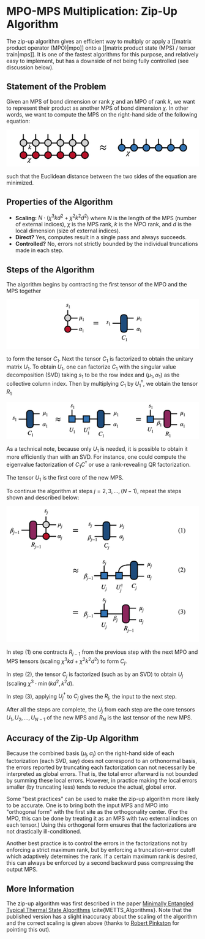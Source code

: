 # MPO-MPS Multiplication: Zip-Up Algorithm

The zip-up algorithm gives an efficient
way to multiply or apply a [[matrix product operator (MPO)|mpo]] 
onto a [[matrix product state (MPS) / tensor train|mps]].
It is one of the fastest algorithms for this purpose, and relatively
easy to implement, but has a downside of not being fully controlled (see discussion below).

## Statement of the Problem

Given an MPS of bond dimension or rank $\chi$ and an MPO of rank $k$,
we want to represent their product as another MPS of bond dimension $\chi$.
In other words, we want to compute the MPS on the right-hand side of the following
equation:

![medium](mpo_mps_product.png)

such that the Euclidean distance between the two sides of the equation
are minimized.

## Properties of the Algorithm

* **Scaling:** $N\cdot(\chi^3 k d^2 + \chi^2 k^2 d^2)$ where $N$ is the length of the MPS (number of external indices), $\chi$ is the MPS rank, $k$ is the MPO rank, and $d$ is the local dimension (size of external indices).
* **Direct?** Yes, computes result in a single pass and always succeeds.
* **Controlled?** No, errors not strictly bounded by the individual truncations made in each step.

## Steps of the Algorithm

The algorithm begins by contracting the first tensor of the MPO and the MPS together

![medium](initial_product.png)

to form the tensor $C_1$. Next the tensor $C_1$ is factorized to obtain the unitary matrix $U_1$. To obtain $U_1$, one can factorize $C_1$ with the singular value decomposition (SVD) taking $s_1$ to be the row index and $(\mu_1,\alpha_1)$ as the collective column index. Then by multiplying $C_1$ by $U^\dagger_1$, we obtain the tensor $R_1$

![medium](C1_factorization.png)

As a technical note, because only $U_1$ is needed, it is possible to obtain it more efficiently than with an SVD. For instance, one could compute the eigenvalue factorization of $C_1 C^\dagger$ or use a rank-revealing QR factorization.

The tensor $U_1$ is the first core of the new MPS.

To continue the algorithm at steps $j=2,3,\ldots,(N-1)$, repeat the steps shown and described below:

![medium](main_zip_up_loop.png)

In step (1) one contracts $R_{j-1}$ from the previous step with the next MPO and MPS tensors (scaling $\chi^3 k d + \chi^2 k^2 d^2$) to form $C_j$. 

In step (2), the tensor $C_j$ is factorized (such as by an SVD) to obtain $U_j$ (scaling $\chi^3 \cdot \min(k d^2, k^2 d)$. 

In step (3), applying $U^\dagger_j$ to $C_j$ gives the $R_j$, the input to the next step.

After all the steps are complete, the $U_j$ from each step are the core tensors $U_1, U_2, \ldots, U_{N-1}$ of the new MPS and $R_N$ is the last tensor of the new MPS.

## Accuracy of the Zip-Up Algorithm

Because the combined basis $(\mu_j, \alpha_j)$ on the right-hand side of each factorization (each SVD, say) does not correspond to an orthonormal basis, the errors reported by truncating each factorization can not necessarily be interpreted as global errors. That is, the total error afterward is not bounded by summing these local errors. However, in practice making the local errors smaller (by truncating less) tends to reduce the actual, global error.

Some "best practices" can be used to make the zip-up algorithm more likely to be accurate. One is to bring both the input MPS and MPO into "orthogonal form" with the first site as the orthogonality center. (For the MPO, this can be done by treating it as an MPS with two external indices on each tensor.) Using this orthogonal form ensures that the factorizations are not drastically ill-conditioned.

Another best practice is to control the errors in the factorizations not by enforcing a strict maximum rank, but by enforcing a truncation-error cutoff which adaptively determines the rank. If a certain maximum rank is desired, this can always be enforced by a second backward pass compressing the output MPS.

## More Information

The zip-up algorithm was first described in the paper [Minimally Entangled Typical Thermal State Algorithms](https://iopscience.iop.org/article/10.1088/1367-2630/12/5/055026/meta) \cite{METTS_Algorithms}. Note that the published version has a slight inaccuracy about the scaling of the algorithm and the correct scaling is given above (thanks to [Robert Pinkston](https://www.linkedin.com/in/robert-pinkston-pe-14942882/) for pointing this out).


